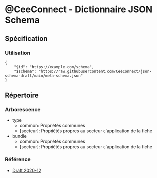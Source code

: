 # @CeeConnect - Dictionnaire JSON Schema

## Spécification

### Utilisation

```
{
    "$id": "https://example.com/schema",
    "$schema": "https://raw.githubusercontent.com/CeeConnect/json-schema-draft/main/meta-schema.json"
}
```

## Répertoire

### Arborescence

- type
    - common: Propriétés communes
    - \[secteur]: Propriétés propres au secteur d'application de la fiche
- bundle
    - common: Propriétés communes
    - \[secteur]: Propriétés propres au secteur d'application de la fiche

### Référence

- [Draft 2020-12](https://json-schema.org/draft/2020-12/schema)
